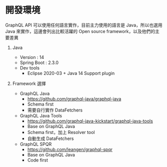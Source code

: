 # 開發環境

GraphQL API 可以使用任何語言實作，目前主力使用的語言是 Java，所以也選用 Java 來實作，這邊會列出比較活躍的 Open source framework，以及他們的主要差異

1. Java
    - Version : 14
    - Spring Boot : 2.3.0
    - Dev tools
        - Eclipse 2020-03 + Java 14 Support plugin

2. Framework 選擇
    - GraphQL Java
        - https://github.com/graphql-java/graphql-java
        - Schema first
        - 需要自行實作 DataFetchers
    - GraphQL Java Tools
        - https://github.com/graphql-java-kickstart/graphql-java-tools
        - Base on GraphQL Java
        - Schema first，加上 Resolver tool
        - 自動生成 DataFetchers
    - GraphQL SPQR
        - https://github.com/leangen/graphql-spqr
        - Base on GraphQL Java
        - Code first
